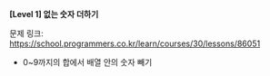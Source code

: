 **[Level 1] 없는 숫자 더하기**

문제 링크: https://school.programmers.co.kr/learn/courses/30/lessons/86051

* 0~9까지의 합에서 배열 안의 숫자 빼기
